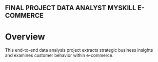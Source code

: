 ## FINAL PROJECT DATA ANALYST MYSKILL E-COMMERCE
# Overview
This end-to-end data analysis project extracts strategic business insights and examines customer behavior within e-commerce. 

